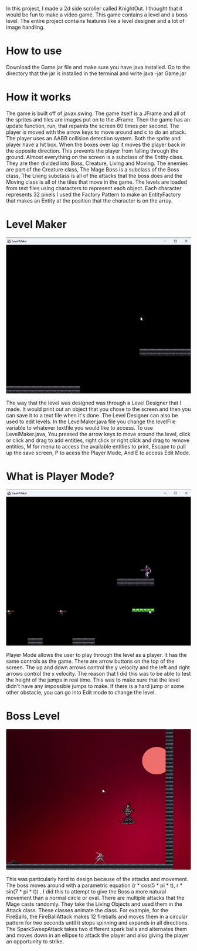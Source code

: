 In this project, I made a 2d side scroller called KnightOut. I thought that it would be fun to make a video game. This game contains a level and a boss level. The entire project contains features like a level designer and a lot of image handling.
# How to use
Download the Game.jar file and make sure you have java installed. Go to the directory that the jar is installed in the terminal and write java -jar Game.jar


# How it works
The game is built off of javax.swing. The game itself is a JFrame and all of the sprites and tiles are images put on to the JFrame. Then the game has an update function, run, that repaints the screen 60 times per second. The player is moved with the arrow keys to move around
and c to do an attack. The player uses an AABB collision detection system. Both the sprite and player have a hit box. When the boxes over lap it moves the player back in the opposite direction. This prevents the player from falling through the ground.
Almost everything on the screen is a subclass of the Entity class. They are then divided into Boss, Creature, Living and Moving. The enemies are part of the Creature class, The Mage Boss is a subclass of the Boss class, The Living subclass is all of the attacks that the boss
does and the Moving class is all of the tiles that move in the game. The levels are loaded from text files using characters to represent each object. Each character represents 32 pixels
I used the Factory Pattern to make an EntityFactory that makes an Entity at the position that the character is on the array.

# Level Maker
![](https://github.com/iamth3danger/Game/blob/master/GIFs/LevelMakerDemo.gif)












The way that the level was designed was through a Level Designer that I made. It would print out an object that you chose to the screen and then you can save it to a text file when it's done. The Level Designer can also be used to edit levels. 
In the LevelMaker.java file you change the levelFile variable to whatever textfile you would like to access. To use LevelMaker.java, You pressed the arrow keys to move around the level, click or click and drag to add entities, right click or right click and drag
to remove entities, M for menu to access the available entities to print, Escape to pull up the save screen, P to acess the Player Mode, And E to access Edit Mode.

# What is Player Mode?





![](https://github.com/iamth3danger/Game/blob/master/GIFs/LevelMakerPlayer.gif)





Player Mode allows the user to play through the level as a player. It has the same controls as the game. There are arrow buttons on the top of the screen. The up and down arrows control the y velocity and the left and right arrows control the x velocity. 
The reason that I did this was to be able to test the height of the jumps in real time. This was to make sure that the level didn't have any impossible jumps to make. If there is a hard jump or some other obstacle, you can go into Edit mode to change the level.

# Boss Level







![](https://github.com/iamth3danger/Game/blob/master/GIFs/Boss.gif)





This was particularly hard to design because of the attacks and movement. The boss moves around with a parametric equation (r * cos(5 * pi * t), r * sin(7 * pi * t)) . I did this to attempt to give the Boss a more natural movement than a normal circle or oval.
There are multiple attacks that the Mage casts randomly. They take the Living Objects and used them in the Attack class. These classes animate the class. For example, for the FireBalls, the FireBallAttack makes 12 fireballs and moves them in a circular pattern for 
two seconds until it stops spinning and expands in all directions. The SparkSweepAttack takes two different spark balls and alternates them and moves down in an ellipse to attack the player and also giving the player an opportunity to strike.
